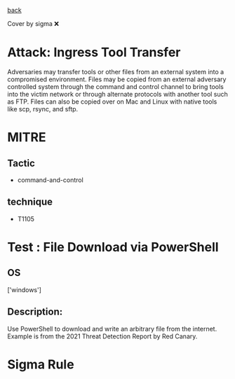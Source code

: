 [back](../index.md)

Cover by sigma :x: 

# Attack: Ingress Tool Transfer

 Adversaries may transfer tools or other files from an external system into a compromised environment. Files may be copied from an external adversary controlled system through the command and control channel to bring tools into the victim network or through alternate protocols with another tool such as FTP. Files can also be copied over on Mac and Linux with native tools like scp, rsync, and sftp.

# MITRE
## Tactic
  - command-and-control

## technique
  - T1105

# Test : File Download via PowerShell

## OS

 ['windows']

## Description:

 Use PowerShell to download and write an arbitrary file from the internet. Example is from the 2021 Threat Detection Report by Red Canary.


# Sigma Rule
